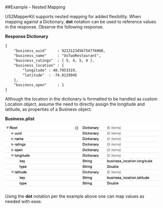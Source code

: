 ##Example - Nested Mapping

US2MapperKit supports nested mapping for added flexibility. When mapping against a Dictionary, **dot** notation can be used to reference values in the response. Observe the following response.

**Response Dictionary**

```
{
    "business_uuid"		: 9223123456754776000,
    "business_name"		: "UsTwoRestaurant",
    "business_ratings"	: [ 5, 4, 5, 4 ],
    "business_location" : {
        "longitude" : 40.7053319,
        "latitude"  : -74.0129945
    },
    "business_open"		: 1
}
```

Although the location in the dictionary is formatted to be handled as custom Location object, assume the need to directly assign the longitude and latitude, as properties of a Business object. 

**Business.plist**
<br/>

![alt tag](/documentation/readme_assets/nested_mapping_example.png?raw=true)
<br/>

Using the **dot** notation per the example above one can map values as needed with ease. 
